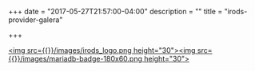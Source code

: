 +++
date = "2017-05-27T21:57:00-04:00"
description = ""
title = "irods-provider-galera"

+++

[<img src={{<baseurl>}}/images/irods_logo.png height="30"><img src={{<baseurl>}}/images/mariadb-badge-180x60.png height="30">]({{<baseurl>}})
